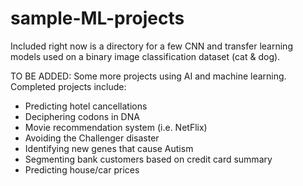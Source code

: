 # sample-ML-projects

Included right now is a directory for a few CNN and transfer learning models used on a binary image classification dataset (cat & dog). 

TO BE ADDED:
Some more projects using AI and machine learning. Completed projects include:

- Predicting hotel cancellations 
- Deciphering codons in DNA
- Movie recommendation system (i.e. NetFlix)
- Avoiding the Challenger disaster
- Identifying new genes that cause Autism
- Segmenting bank customers based on credit card summary
- Predicting house/car prices
